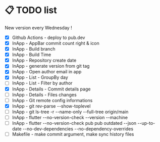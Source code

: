 # 📋 TODO list

New version every Wednesday !

- [x] Github Actions - deploy to pub.dev
- [x] InApp - AppBar commit count right & icon
- [x] InApp - Build branch
- [x] InApp - Build Time
- [x] InApp - Repository create date
- [x] InApp - generate version from git tag
- [x] InApp - Open author email in app
- [x] InApp - List - GroupBy day
- [ ] InApp - List - Filter by author
- [x] InApp - Details - Commit details page
- [ ] InApp - Details - Files changes
- [ ] InApp - Git remote config informations
- [x] InApp - git rev-parse --show-toplevel
- [ ] InApp - git ls-tree -r --name-only --full-tree origin/main
- [ ] InApp - flutter --no-version-check --version --machine
- [ ] InApp - flutter --no-version-check pub pub outdated --json --up-to-date --no-dev-dependencies --no-dependency-overrides
- [ ] Makefile - make commit argument, make sync history files
